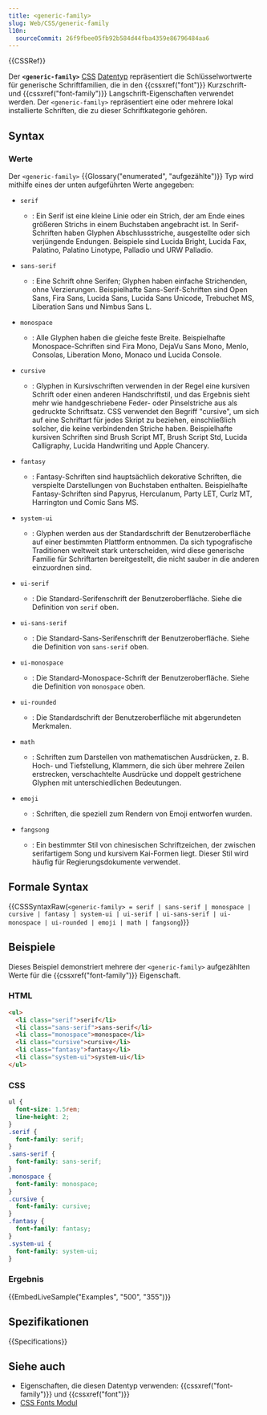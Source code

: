 ```yaml
---
title: <generic-family>
slug: Web/CSS/generic-family
l10n:
  sourceCommit: 26f9fbee05fb92b584d44fba4359e86796484aa6
---
```


{{CSSRef}}

Der **`<generic-family>`** [CSS](/de/docs/Web/CSS) [Datentyp](/de/docs/Web/CSS/CSS_Values_and_Units/CSS_data_types) repräsentiert die Schlüsselwortwerte für generische Schriftfamilien, die in den {{cssxref("font")}} Kurzschrift- und {{cssxref("font-family")}} Langschrift-Eigenschaften verwendet werden. Der `<generic-family>` repräsentiert eine oder mehrere lokal installierte Schriften, die zu dieser Schriftkategorie gehören.

## Syntax

### Werte

Der `<generic-family>` {{Glossary("enumerated", "aufgezählte")}} Typ wird mithilfe eines der unten aufgeführten Werte angegeben:

- `serif`
  - : Ein Serif ist eine kleine Linie oder ein Strich, der am Ende eines größeren Strichs in einem Buchstaben angebracht ist. In Serif-Schriften haben Glyphen Abschlussstriche, ausgestellte oder sich verjüngende Endungen. Beispiele sind Lucida Bright, Lucida Fax, Palatino, Palatino Linotype, Palladio und URW Palladio.

- `sans-serif`
  - : Eine Schrift ohne Serifen; Glyphen haben einfache Strichenden, ohne Verzierungen. Beispielhafte Sans-Serif-Schriften sind Open Sans, Fira Sans, Lucida Sans, Lucida Sans Unicode, Trebuchet MS, Liberation Sans und Nimbus Sans L.

- `monospace`
  - : Alle Glyphen haben die gleiche feste Breite. Beispielhafte Monospace-Schriften sind Fira Mono, DejaVu Sans Mono, Menlo, Consolas, Liberation Mono, Monaco und Lucida Console.

- `cursive`
  - : Glyphen in Kursivschriften verwenden in der Regel eine kursiven Schrift oder einen anderen Handschriftstil, und das Ergebnis sieht mehr wie handgeschriebene Feder- oder Pinselstriche aus als gedruckte Schriftsatz. CSS verwendet den Begriff "cursive", um sich auf eine Schriftart für jedes Skript zu beziehen, einschließlich solcher, die keine verbindenden Striche haben. Beispielhafte kursiven Schriften sind Brush Script MT, Brush Script Std, Lucida Calligraphy, Lucida Handwriting und Apple Chancery.

- `fantasy`
  - : Fantasy-Schriften sind hauptsächlich dekorative Schriften, die verspielte Darstellungen von Buchstaben enthalten. Beispielhafte Fantasy-Schriften sind Papyrus, Herculanum, Party LET, Curlz MT, Harrington und Comic Sans MS.

- `system-ui`
  - : Glyphen werden aus der Standardschrift der Benutzeroberfläche auf einer bestimmten Plattform entnommen. Da sich typografische Traditionen weltweit stark unterscheiden, wird diese generische Familie für Schriftarten bereitgestellt, die nicht sauber in die anderen einzuordnen sind.

- `ui-serif`
  - : Die Standard-Serifenschrift der Benutzeroberfläche. Siehe die Definition von `serif` oben.

- `ui-sans-serif`
  - : Die Standard-Sans-Serifenschrift der Benutzeroberfläche. Siehe die Definition von `sans-serif` oben.

- `ui-monospace`
  - : Die Standard-Monospace-Schrift der Benutzeroberfläche. Siehe die Definition von `monospace` oben.

- `ui-rounded`
  - : Die Standardschrift der Benutzeroberfläche mit abgerundeten Merkmalen.

- `math`
  - : Schriften zum Darstellen von mathematischen Ausdrücken, z. B. Hoch- und Tiefstellung, Klammern, die sich über mehrere Zeilen erstrecken, verschachtelte Ausdrücke und doppelt gestrichene Glyphen mit unterschiedlichen Bedeutungen.

- `emoji`
  - : Schriften, die speziell zum Rendern von Emoji entworfen wurden.

- `fangsong`
  - : Ein bestimmter Stil von chinesischen Schriftzeichen, der zwischen serifartigem Song und kursivem Kai-Formen liegt. Dieser Stil wird häufig für Regierungsdokumente verwendet.

## Formale Syntax

{{CSSSyntaxRaw(`<generic-family> = serif | sans-serif | monospace | cursive | fantasy | system-ui | ui-serif | ui-sans-serif | ui-monospace | ui-rounded | emoji | math | fangsong`)}}

## Beispiele

Dieses Beispiel demonstriert mehrere der `<generic-family>` aufgezählten Werte für die {{cssxref("font-family")}} Eigenschaft.

### HTML

```html
<ul>
  <li class="serif">serif</li>
  <li class="sans-serif">sans-serif</li>
  <li class="monospace">monospace</li>
  <li class="cursive">cursive</li>
  <li class="fantasy">fantasy</li>
  <li class="system-ui">system-ui</li>
</ul>
```

### CSS

```css
ul {
  font-size: 1.5rem;
  line-height: 2;
}
.serif {
  font-family: serif;
}
.sans-serif {
  font-family: sans-serif;
}
.monospace {
  font-family: monospace;
}
.cursive {
  font-family: cursive;
}
.fantasy {
  font-family: fantasy;
}
.system-ui {
  font-family: system-ui;
}
```

### Ergebnis

{{EmbedLiveSample("Examples", "500", "355")}}

## Spezifikationen

{{Specifications}}

## Siehe auch

- Eigenschaften, die diesen Datentyp verwenden: {{cssxref("font-family")}} und {{cssxref("font")}}
- [CSS Fonts Modul](/de/docs/Web/CSS/CSS_fonts)
